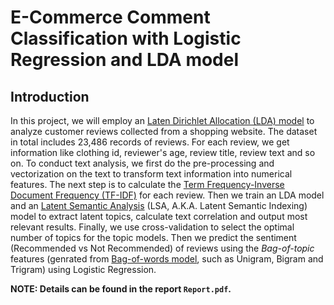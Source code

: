 # E-Commerce Comment Classification with Logistic Regression and LDA model

## Introduction

In this project, we will employ an [Laten Dirichlet Allocation (LDA) model](https://en.wikipedia.org/wiki/Latent_Dirichlet_allocation) to analyze customer reviews collected from a shopping website. The dataset in total includes 23,486 records of reviews. For each review, we get information like clothing id, reviewer's age, review title, review text and so on. To conduct text analysis, we first do the pre-processing and vectorization on the text to transform text information into numerical features. The next step is to calculate the [Term Frequency-Inverse Document Frequency (TF-IDF)](https://en.wikipedia.org/wiki/Tf%E2%80%93idf) for each review. Then we train an LDA model and an [Latent Semantic Analysis](https://en.wikipedia.org/wiki/Latent_semantic_analysis)  (LSA, A.K.A. Latent Semantic Indexing) model to extract latent topics, calculate text correlation and output most relevant results. Finally, we use cross-validation to select the optimal number of topics for the topic models. Then we predict the sentiment (Recommended vs Not Recommended) of reviews using the *Bag-of-topic* features (genrated from [Bag-of-words model](https://en.wikipedia.org/wiki/Bag-of-words_model), such as Unigram, Bigram and Trigram) using Logistic Regression.

**NOTE: Details can be found in the report `Report.pdf`.**